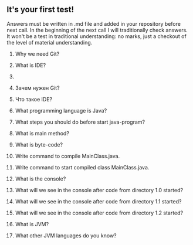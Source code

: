 ## **It's your first test!**

Answers must be written in .md file and added in your repository before next call. In the beginning of the next call I will traditionally check answers. It won't be a test in traditional understanding: no marks, just a checkout of the level of material understanding. 

1. Why we need Git?
2. What is IDE?
3. 


1. Зачем нужен Git?
2. Что такое IDE?
3. What programming language is Java?
4. What steps you should do before start java-program?
5. What is main method?
6. What is byte-code?
7. Write command to compile MainClass.java.
8. Write command to start compiled class MainClass.java.
9. What is the console?
10. What will we see in the console after code from directory 1.0 started?
11. What will we see in the console after code from directory 1.1 started?
12. What will we see in the console after code from directory 1.2 started?
13. What is JVM?
14. What other JVM languages do you know? 